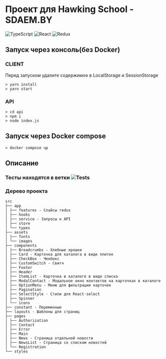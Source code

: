 # Проект для Hawking Sсhool - SDAEM.BY

![TypeScript](https://img.shields.io/badge/typescript-%23007ACC.svg?style=for-the-badge&logo=typescript&logoColor=white) ![React](https://img.shields.io/badge/react-%2320232a.svg?style=for-the-badge&logo=react&logoColor=%2361DAFB) ![Redux](https://img.shields.io/badge/redux-%23593d88.svg?style=for-the-badge&logo=redux&logoColor=white)

## Запуск через консоль(без Docker)

### CLIENT

Перед запуском удалите содержимое в LocalStorage и SessionStorage

```console
> yarn install
> yarn start
```

### API

```console
> cd api
> npm i
> node index.js
```

## Запуск через Docker compose

```console
> docker compose up
```

## Описание

### Тесты находятся в ветки ![Tests](https://github.com/Nikita-Kuzhl/sdaemby/tree/tests)

### Дерево проекта

```
src
├── app
│ ├── features - Слайсы redux
│ ├── hooks
│ ├── service - Запросы к API
│ ├── store
│ └── types
├── assets
│ ├── fonts
│ └── images
├── components
│ ├── Breadcrumbs - Хлебные крошки
│ ├── Card - Карточка для каталога в виде плиток
│ ├── CheckBox - Чекбокс
│ ├── CustomSwitch - Свитч
│ ├── Footer
│ ├── Header
│ ├── ItemList - Карточка в каталоге в виде списка
│ ├── ModalContact - Модальное окно контактов на карточках в каталоге
│ ├── OptionMenu - Меню для фильтрации карточек
│ ├── Pagination
│ ├── SelectStyle - Стили для React-select
│ ├── Spinner
│ └── icons
├── constant - Переменные
├── layouts - Шаблоны для страниц
├── pages
│ ├── Authorization
│ ├── Contact
│ ├── Error
│ ├── Main
│ ├── News - Страница отдельной новости
│ ├── NewsList - Страница со списком новостей
│ └── Registration
└── styles
```

